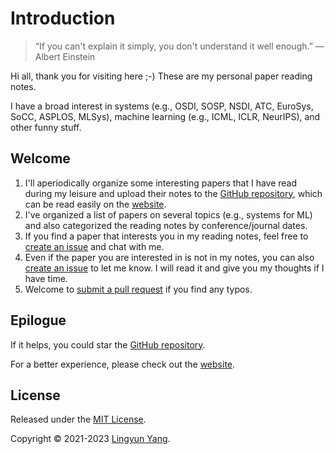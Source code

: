 # Introduction

> “If you can't explain it simply, you don't understand it well enough.” — Albert Einstein

Hi all, thank you for visiting here ;-) These are my personal paper reading notes.

I have a broad interest in systems (e.g., OSDI, SOSP, NSDI, ATC, EuroSys, SoCC, ASPLOS, MLSys), machine learning (e.g., ICML, ICLR, NeurIPS), and other funny stuff.

## Welcome

1. I'll aperiodically organize some interesting papers that I have read during my leisure and upload their notes to the [GitHub repository](https://github.com/mental2008/awesome-papers), which can be read easily on the [website](https://paper.lingyunyang.com/).
2. I've organized a list of papers on several topics (e.g., systems for ML) and also categorized the reading notes by conference/journal dates.
3. If you find a paper that interests you in my reading notes, feel free to [create an issue](https://github.com/mental2008/awesome-papers/issues/new) and chat with me.
4. Even if the paper you are interested in is not in my notes, you can also [create an issue](https://github.com/mental2008/awesome-papers/issues/new) to let me know. I will read it and give you my thoughts if I have time.
5. Welcome to [submit a pull request](https://github.com/mental2008/awesome-papers/pulls) if you find any typos.

## Epilogue

If it helps, you could star the [GitHub repository](https://github.com/mental2008/awesome-papers).

For a better experience, please check out the [website](https://paper.lingyunyang.com/).

## License

Released under the [MIT License](LICENSE/).

Copyright © 2021-2023 [Lingyun Yang](https://github.com/mental2008).
